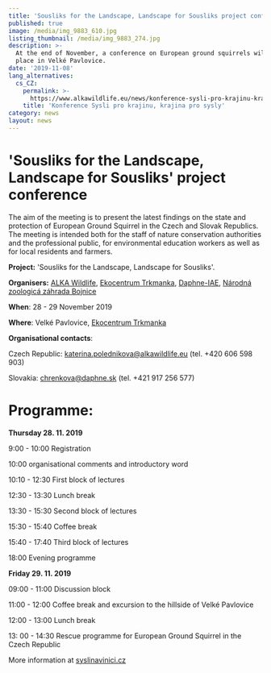 ```yaml
---
title: 'Sousliks for the Landscape, Landscape for Sousliks project conference'
published: true
image: /media/img_9883_610.jpg
listing_thumbnail: /media/img_9883_274.jpg
description: >-
  At the end of November, a conference on European ground squirrels will take
  place in Velké Pavlovice.
date: '2019-11-08'
lang_alternatives:
  cs_CZ:
    permalink: >-
      https://www.alkawildlife.eu/news/konference-sysli-pro-krajinu-krajina-pro-sysly
    title: 'Konference Sysli pro krajinu, krajina pro sysly'
category: news
layout: news
---
```

# 'Sousliks for the Landscape, Landscape for Sousliks' project conference

The aim of the meeting is to present the latest findings on the state and protection of European Ground Squirrel in the Czech and Slovak Republics. The meeting is intended both for the staff of nature conservation authorities and the professional public, for environmental education workers as well as for local residents and farmers.

**Project:** 'Sousliks for the Landscape, Landscape for Sousliks'.

**Organisers:** [ALKA Wildlife](https://www.alkawildlife.eu/), [Ekocentrum Trkmanka](https://www.ekocentrum-trkmanka.com/), [Daphne-IAE](http://daphne.sk/), [Národná zoologicá záhrada Bojnice](https://zoobojnice.sk/)

**When**: 28 - 29 November 2019

**Where**: Velké Pavlovice, [Ekocentrum Trkmanka](https://www.ekocentrum-trkmanka.com/)

**Organisational contacts**: 

Czech Republic: katerina.polednikova@alkawildlife.eu (tel. +420 606 598 903)

Slovakia: chrenkova@daphne.sk (tel. +421 917 256 577)

# Programme:

**Thursday 28. 11. 2019**

9:00 - 10:00 Registration

10:00 organisational comments and introductory word

10:10 - 12:30 First block of lectures

12:30 - 13:30 Lunch break

13:30 - 15:30 Second block of lectures

15:30 - 15:40 Coffee break

15:40 - 17:40 Third block of lectures

18:00 Evening programme

**Friday 29. 11. 2019**

09:00 - 11:00 Discussion block

11:00 - 12:00 Coffee break and excursion to the hillside of Velké Pavlovice

12:00 - 13:00 Lunch break

13: 00 - 14:30 Rescue programme for European Ground Squirrel in the Czech Republic

More information at [syslinavinici.cz](https://www.syslinavinici.cz/news/konference-sysli-pro-krajinu-krajina-pro-sysly)
